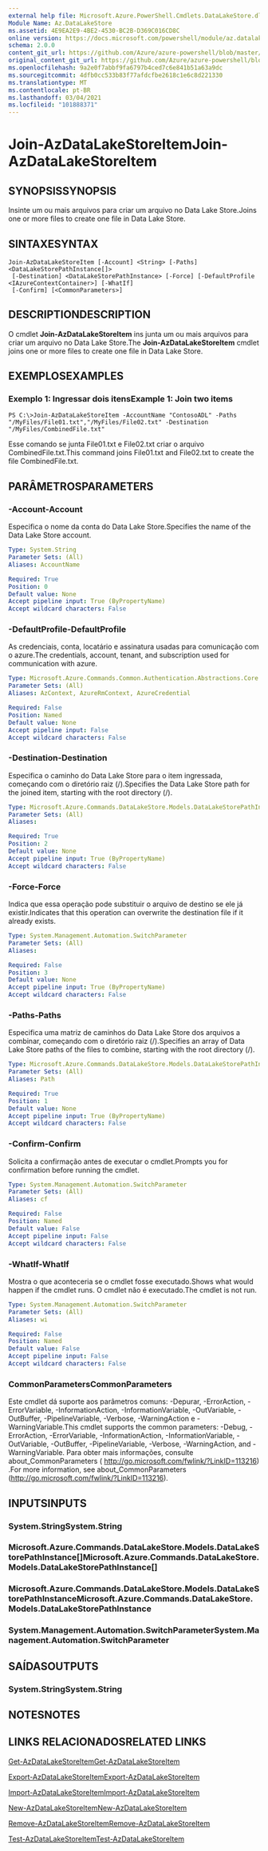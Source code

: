```yaml
---
external help file: Microsoft.Azure.PowerShell.Cmdlets.DataLakeStore.dll-Help.xml
Module Name: Az.DataLakeStore
ms.assetid: 4E9EA2E9-4BE2-4530-BC2B-D369C016CD8C
online version: https://docs.microsoft.com/powershell/module/az.datalakestore/join-azdatalakestoreitem
schema: 2.0.0
content_git_url: https://github.com/Azure/azure-powershell/blob/master/src/DataLakeStore/DataLakeStore/help/Join-AzDataLakeStoreItem.md
original_content_git_url: https://github.com/Azure/azure-powershell/blob/master/src/DataLakeStore/DataLakeStore/help/Join-AzDataLakeStoreItem.md
ms.openlocfilehash: 9a2e0f7abbf9fa6797b4ced7c6e841b51a63a9dc
ms.sourcegitcommit: 4dfb0cc533b83f77afdcfbe2618c1e6c8d221330
ms.translationtype: MT
ms.contentlocale: pt-BR
ms.lasthandoff: 03/04/2021
ms.locfileid: "101888371"
---
```

# <span data-ttu-id="79764-101">Join-AzDataLakeStoreItem</span><span class="sxs-lookup"><span data-stu-id="79764-101">Join-AzDataLakeStoreItem</span></span>

## <span data-ttu-id="79764-102">SYNOPSIS</span><span class="sxs-lookup"><span data-stu-id="79764-102">SYNOPSIS</span></span>
<span data-ttu-id="79764-103">Insinte um ou mais arquivos para criar um arquivo no Data Lake Store.</span><span class="sxs-lookup"><span data-stu-id="79764-103">Joins one or more files to create one file in Data Lake Store.</span></span>

## <span data-ttu-id="79764-104">SINTAXE</span><span class="sxs-lookup"><span data-stu-id="79764-104">SYNTAX</span></span>

```
Join-AzDataLakeStoreItem [-Account] <String> [-Paths] <DataLakeStorePathInstance[]>
 [-Destination] <DataLakeStorePathInstance> [-Force] [-DefaultProfile <IAzureContextContainer>] [-WhatIf]
 [-Confirm] [<CommonParameters>]
```

## <span data-ttu-id="79764-105">DESCRIPTION</span><span class="sxs-lookup"><span data-stu-id="79764-105">DESCRIPTION</span></span>
<span data-ttu-id="79764-106">O cmdlet **Join-AzDataLakeStoreItem** ins junta um ou mais arquivos para criar um arquivo no Data Lake Store.</span><span class="sxs-lookup"><span data-stu-id="79764-106">The **Join-AzDataLakeStoreItem** cmdlet joins one or more files to create one file in Data Lake Store.</span></span>

## <span data-ttu-id="79764-107">EXEMPLOS</span><span class="sxs-lookup"><span data-stu-id="79764-107">EXAMPLES</span></span>

### <span data-ttu-id="79764-108">Exemplo 1: Ingressar dois itens</span><span class="sxs-lookup"><span data-stu-id="79764-108">Example 1: Join two items</span></span>
```
PS C:\>Join-AzDataLakeStoreItem -AccountName "ContosoADL" -Paths "/MyFiles/File01.txt","/MyFiles/File02.txt" -Destination "/MyFiles/CombinedFile.txt"
```

<span data-ttu-id="79764-109">Esse comando se junta File01.txt e File02.txt criar o arquivo CombinedFile.txt.</span><span class="sxs-lookup"><span data-stu-id="79764-109">This command joins File01.txt and File02.txt to create the file CombinedFile.txt.</span></span>

## <span data-ttu-id="79764-110">PARÂMETROS</span><span class="sxs-lookup"><span data-stu-id="79764-110">PARAMETERS</span></span>

### <span data-ttu-id="79764-111">-Account</span><span class="sxs-lookup"><span data-stu-id="79764-111">-Account</span></span>
<span data-ttu-id="79764-112">Especifica o nome da conta do Data Lake Store.</span><span class="sxs-lookup"><span data-stu-id="79764-112">Specifies the name of the Data Lake Store account.</span></span>

```yaml
Type: System.String
Parameter Sets: (All)
Aliases: AccountName

Required: True
Position: 0
Default value: None
Accept pipeline input: True (ByPropertyName)
Accept wildcard characters: False
```

### <span data-ttu-id="79764-113">-DefaultProfile</span><span class="sxs-lookup"><span data-stu-id="79764-113">-DefaultProfile</span></span>
<span data-ttu-id="79764-114">As credenciais, conta, locatário e assinatura usadas para comunicação com o azure.</span><span class="sxs-lookup"><span data-stu-id="79764-114">The credentials, account, tenant, and subscription used for communication with azure.</span></span>

```yaml
Type: Microsoft.Azure.Commands.Common.Authentication.Abstractions.Core.IAzureContextContainer
Parameter Sets: (All)
Aliases: AzContext, AzureRmContext, AzureCredential

Required: False
Position: Named
Default value: None
Accept pipeline input: False
Accept wildcard characters: False
```

### <span data-ttu-id="79764-115">-Destination</span><span class="sxs-lookup"><span data-stu-id="79764-115">-Destination</span></span>
<span data-ttu-id="79764-116">Especifica o caminho do Data Lake Store para o item ingressada, começando com o diretório raiz (/).</span><span class="sxs-lookup"><span data-stu-id="79764-116">Specifies the Data Lake Store path for the joined item, starting with the root directory (/).</span></span>

```yaml
Type: Microsoft.Azure.Commands.DataLakeStore.Models.DataLakeStorePathInstance
Parameter Sets: (All)
Aliases:

Required: True
Position: 2
Default value: None
Accept pipeline input: True (ByPropertyName)
Accept wildcard characters: False
```

### <span data-ttu-id="79764-117">-Force</span><span class="sxs-lookup"><span data-stu-id="79764-117">-Force</span></span>
<span data-ttu-id="79764-118">Indica que essa operação pode substituir o arquivo de destino se ele já existir.</span><span class="sxs-lookup"><span data-stu-id="79764-118">Indicates that this operation can overwrite the destination file if it already exists.</span></span>

```yaml
Type: System.Management.Automation.SwitchParameter
Parameter Sets: (All)
Aliases:

Required: False
Position: 3
Default value: None
Accept pipeline input: True (ByPropertyName)
Accept wildcard characters: False
```

### <span data-ttu-id="79764-119">-Paths</span><span class="sxs-lookup"><span data-stu-id="79764-119">-Paths</span></span>
<span data-ttu-id="79764-120">Especifica uma matriz de caminhos do Data Lake Store dos arquivos a combinar, começando com o diretório raiz (/).</span><span class="sxs-lookup"><span data-stu-id="79764-120">Specifies an array of Data Lake Store paths of the files to combine, starting with the root directory (/).</span></span>

```yaml
Type: Microsoft.Azure.Commands.DataLakeStore.Models.DataLakeStorePathInstance[]
Parameter Sets: (All)
Aliases: Path

Required: True
Position: 1
Default value: None
Accept pipeline input: True (ByPropertyName)
Accept wildcard characters: False
```

### <span data-ttu-id="79764-121">-Confirm</span><span class="sxs-lookup"><span data-stu-id="79764-121">-Confirm</span></span>
<span data-ttu-id="79764-122">Solicita a confirmação antes de executar o cmdlet.</span><span class="sxs-lookup"><span data-stu-id="79764-122">Prompts you for confirmation before running the cmdlet.</span></span>

```yaml
Type: System.Management.Automation.SwitchParameter
Parameter Sets: (All)
Aliases: cf

Required: False
Position: Named
Default value: False
Accept pipeline input: False
Accept wildcard characters: False
```

### <span data-ttu-id="79764-123">-WhatIf</span><span class="sxs-lookup"><span data-stu-id="79764-123">-WhatIf</span></span>
<span data-ttu-id="79764-124">Mostra o que aconteceria se o cmdlet fosse executado.</span><span class="sxs-lookup"><span data-stu-id="79764-124">Shows what would happen if the cmdlet runs.</span></span>
<span data-ttu-id="79764-125">O cmdlet não é executado.</span><span class="sxs-lookup"><span data-stu-id="79764-125">The cmdlet is not run.</span></span>

```yaml
Type: System.Management.Automation.SwitchParameter
Parameter Sets: (All)
Aliases: wi

Required: False
Position: Named
Default value: False
Accept pipeline input: False
Accept wildcard characters: False
```

### <span data-ttu-id="79764-126">CommonParameters</span><span class="sxs-lookup"><span data-stu-id="79764-126">CommonParameters</span></span>
<span data-ttu-id="79764-127">Este cmdlet dá suporte aos parâmetros comuns: -Depurar, -ErrorAction, -ErrorVariable, -InformationAction, -InformationVariable, -OutVariable, -OutBuffer, -PipelineVariable, -Verbose, -WarningAction e -WarningVariable.</span><span class="sxs-lookup"><span data-stu-id="79764-127">This cmdlet supports the common parameters: -Debug, -ErrorAction, -ErrorVariable, -InformationAction, -InformationVariable, -OutVariable, -OutBuffer, -PipelineVariable, -Verbose, -WarningAction, and -WarningVariable.</span></span> <span data-ttu-id="79764-128">Para obter mais informações, consulte about_CommonParameters ( http://go.microsoft.com/fwlink/?LinkID=113216) .</span><span class="sxs-lookup"><span data-stu-id="79764-128">For more information, see about_CommonParameters (http://go.microsoft.com/fwlink/?LinkID=113216).</span></span>

## <span data-ttu-id="79764-129">INPUTS</span><span class="sxs-lookup"><span data-stu-id="79764-129">INPUTS</span></span>

### <span data-ttu-id="79764-130">System.String</span><span class="sxs-lookup"><span data-stu-id="79764-130">System.String</span></span>

### <span data-ttu-id="79764-131">Microsoft.Azure.Commands.DataLakeStore.Models.DataLakeStorePathInstance[]</span><span class="sxs-lookup"><span data-stu-id="79764-131">Microsoft.Azure.Commands.DataLakeStore.Models.DataLakeStorePathInstance[]</span></span>

### <span data-ttu-id="79764-132">Microsoft.Azure.Commands.DataLakeStore.Models.DataLakeStorePathInstance</span><span class="sxs-lookup"><span data-stu-id="79764-132">Microsoft.Azure.Commands.DataLakeStore.Models.DataLakeStorePathInstance</span></span>

### <span data-ttu-id="79764-133">System.Management.Automation.SwitchParameter</span><span class="sxs-lookup"><span data-stu-id="79764-133">System.Management.Automation.SwitchParameter</span></span>

## <span data-ttu-id="79764-134">SAÍDAS</span><span class="sxs-lookup"><span data-stu-id="79764-134">OUTPUTS</span></span>

### <span data-ttu-id="79764-135">System.String</span><span class="sxs-lookup"><span data-stu-id="79764-135">System.String</span></span>

## <span data-ttu-id="79764-136">NOTES</span><span class="sxs-lookup"><span data-stu-id="79764-136">NOTES</span></span>

## <span data-ttu-id="79764-137">LINKS RELACIONADOS</span><span class="sxs-lookup"><span data-stu-id="79764-137">RELATED LINKS</span></span>

[<span data-ttu-id="79764-138">Get-AzDataLakeStoreItem</span><span class="sxs-lookup"><span data-stu-id="79764-138">Get-AzDataLakeStoreItem</span></span>](./Get-AzDataLakeStoreItem.md)

[<span data-ttu-id="79764-139">Export-AzDataLakeStoreItem</span><span class="sxs-lookup"><span data-stu-id="79764-139">Export-AzDataLakeStoreItem</span></span>](./Export-AzDataLakeStoreItem.md)

[<span data-ttu-id="79764-140">Import-AzDataLakeStoreItem</span><span class="sxs-lookup"><span data-stu-id="79764-140">Import-AzDataLakeStoreItem</span></span>](./Import-AzDataLakeStoreItem.md)

[<span data-ttu-id="79764-141">New-AzDataLakeStoreItem</span><span class="sxs-lookup"><span data-stu-id="79764-141">New-AzDataLakeStoreItem</span></span>](./New-AzDataLakeStoreItem.md)

[<span data-ttu-id="79764-142">Remove-AzDataLakeStoreItem</span><span class="sxs-lookup"><span data-stu-id="79764-142">Remove-AzDataLakeStoreItem</span></span>](./Remove-AzDataLakeStoreItem.md)

[<span data-ttu-id="79764-143">Test-AzDataLakeStoreItem</span><span class="sxs-lookup"><span data-stu-id="79764-143">Test-AzDataLakeStoreItem</span></span>](./Test-AzDataLakeStoreItem.md)


